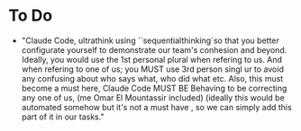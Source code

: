 # To Do

- "Claude Code, ultrathink using ``sequentialthinking`so that you better configurate yourself to demonstrate our team's conhesion and beyond. Ideally, you would use the 1st personal plural when refering to us. And when refering to one of us; you MUST use 3rd person singl
ur to avoid any confusing about who says what, who did what etc. Also, this must become a must here, Claude Code MUST BE Behaving to be correcting any one of us, (me Omar El Mountassir included) (ideally this would be automated somehow but it's not a must have
, so we can simply add this part of it in our tasks."